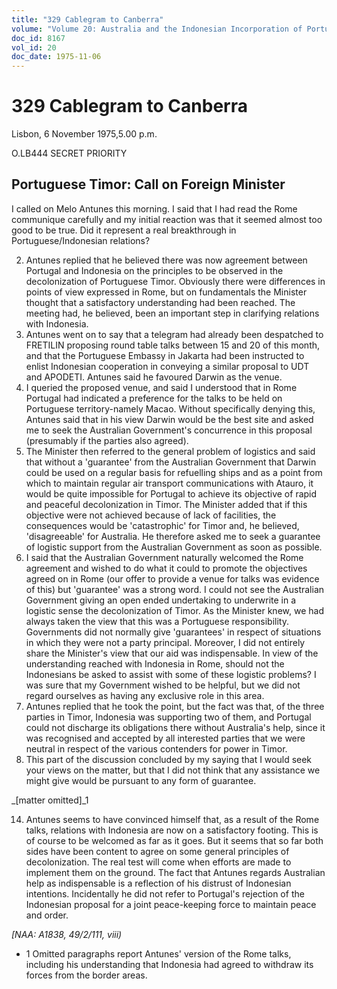 ```yaml
---
title: "329 Cablegram to Canberra"
volume: "Volume 20: Australia and the Indonesian Incorporation of Portuguese Timor, 1974-1976"
doc_id: 8167
vol_id: 20
doc_date: 1975-11-06
---
```


# 329 Cablegram to Canberra

Lisbon, 6 November 1975,5.00 p.m.

O.LB444 SECRET PRIORITY

## Portuguese Timor: Call on Foreign Minister

I called on Melo Antunes this morning. I said that I had read the Rome communique carefully and my initial reaction was that it seemed almost too good to be true. Did it represent a real breakthrough in Portuguese/Indonesian relations?

  2. Antunes replied that he believed there was now agreement between Portugal and Indonesia on the principles to be observed in the decolonization of Portuguese Timor. Obviously there were differences in points of view expressed in Rome, but on fundamentals the Minister thought that a satisfactory understanding had been reached. The meeting had, he believed, been an important step in clarifying relations with Indonesia.
  3. Antunes went on to say that a telegram had already been despatched to FRETILIN proposing round table talks between 15 and 20 of this month, and that the Portuguese Embassy in Jakarta had been instructed to enlist Indonesian cooperation in conveying a similar proposal to UDT and APODETI. Antunes said he favoured Darwin as the venue.
  4. I queried the proposed venue, and said I understood that in Rome Portugal had indicated a preference for the talks to be held on Portuguese territory-namely Macao. Without specifically denying this, Antunes said that in his view Darwin would be the best site and asked me to seek the Australian Government's concurrence in this proposal (presumably if the parties also agreed).
  5. The Minister then referred to the general problem of logistics and said that without a 'guarantee' from the Australian Government that Darwin could be used on a regular basis for refuelling ships and as a point from which to maintain regular air transport communications with Atauro, it would be quite impossible for Portugal to achieve its objective of rapid and peaceful decolonization in Timor. The Minister added that if this objective were not achieved because of lack of facilities, the consequences would be 'catastrophic' for Timor and, he believed, 'disagreeable' for Australia. He therefore asked me to seek a guarantee of logistic support from the Australian Government as soon as possible.
  6. I said that the Australian Government naturally welcomed the Rome agreement and wished to do what it could to promote the objectives agreed on in Rome (our offer to provide a venue for talks was evidence of this) but 'guarantee' was a strong word. I could not see the Australian Government giving an open ended undertaking to underwrite in a logistic sense the decolonization of Timor. As the Minister knew, we had always taken the view that this was a Portuguese responsibility. Governments did not normally give 'guarantees' in respect of situations in which they were not a party principal. Moreover, I did not entirely share the Minister's view that our aid was indispensable. In view of the understanding reached with Indonesia in Rome, should not the Indonesians be asked to assist with some of these logistic problems? I was sure that my Government wished to be helpful, but we did not regard ourselves as having any exclusive role in this area.
  7. Antunes replied that he took the point, but the fact was that, of the three parties in Timor, Indonesia was supporting two of them, and Portugal could not discharge its obligations there without Australia's help, since it was recognised and accepted by all interested parties that we were neutral in respect of the various contenders for power in Timor.
  8. This part of the discussion concluded by my saying that I would seek your views on the matter, but that I did not think that any assistance we might give would be pursuant to any form of guarantee.



_[matter omitted]_1

  14. Antunes seems to have convinced himself that, as a result of the Rome talks, relations with Indonesia are now on a satisfactory footing. This is of course to be welcomed as far as it goes. But it seems that so far both sides have been content to agree on some general principles of decolonization. The real test will come when efforts are made to implement them on the ground. The fact that Antunes regards Australian help as indispensable is a reflection of his distrust of Indonesian intentions. Incidentally he did not refer to Portugal's rejection of the Indonesian proposal for a joint peace-keeping force to maintain peace and order.



_[NAA: A1838, 49/2/111, viii)_

  * 1 Omitted paragraphs report Antunes' version of the Rome talks, including his understanding that Indonesia had agreed to withdraw its forces from the border areas.


